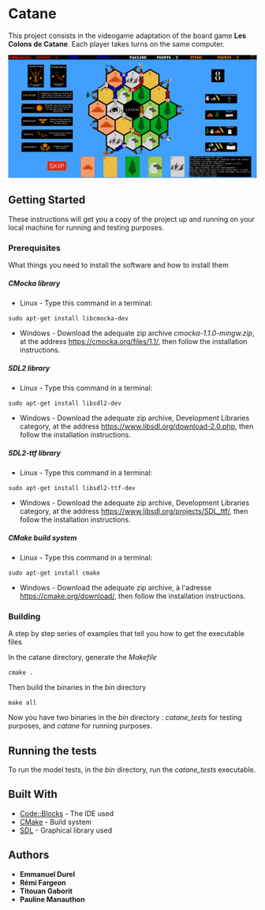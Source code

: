 # Catane

This project consists in the videogame adaptation of the board game **Les Colons de Catane**. Each player takes turns on the same computer.

![screenshot](documents/screenshot.png)

## Getting Started

These instructions will get you a copy of the project up and running on your local machine for running and testing purposes.

### Prerequisites

What things you need to install the software and how to install them

##### CMocka library

* Linux - Type this command in a terminal: 
```
sudo apt-get install libcmocka-dev
```

* Windows - Download the adequate zip archive *cmocka-1.1.0-mingw.zip*, at the address https://cmocka.org/files/1.1/, then follow the installation instructions.

##### SDL2 library

* Linux - Type this command in a terminal: 
```
sudo apt-get install libsdl2-dev
```

* Windows - Download the adequate zip archive, Development Libraries category, at the address https://www.libsdl.org/download-2.0.php, then follow the installation instructions.

##### SDL2-ttf library

* Linux - Type this command in a terminal: 
```
sudo apt-get install libsdl2-ttf-dev
```

* Windows - Download the adequate zip archive, Development Libraries category, at the address https://www.libsdl.org/projects/SDL_ttf/, then follow the installation instructions.

##### CMake build system

* Linux - Type this command in a terminal: 
```
sudo apt-get install cmake
```

* Windows - Download the adequate zip archive, à l'adresse https://cmake.org/download/, then follow the installation instructions.

### Building

A step by step series of examples that tell you how to get the executable files

In the catane directory, generate the *Makefile* 

```
cmake .
```

Then build the binaries in the *bin* directory

```
make all
```

Now you have two binaries in the *bin* directory : *catane_tests* for testing purposes, and *catane* for running purposes.

## Running the tests

To run the model tests, in the *bin* directory, run the *catane_tests* executable.

## Built With

* [Code::Blocks](http://www.codeblocks.org/) - The IDE used
* [CMake](https://cmake.org/) - Build system
* [SDL](https://www.libsdl.org/index.php) - Graphical library used

## Authors

* **Emmanuel Durel** 
* **Rémi Fargeon**
* **Titouan Gaborit**
* **Pauline Manauthon**
